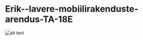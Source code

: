 # Erik--lavere-mobiilirakenduste-arendus-TA-18E
![alt text](https://i.kym-cdn.com/entries/icons/original/000/022/978/yNlQWRM.jpg)
